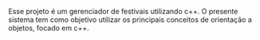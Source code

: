 Esse projeto é um gerenciador de festivais utilizando c++. O presente sistema tem como objetivo utilizar os principais conceitos de orientação a objetos, focado em c++.
